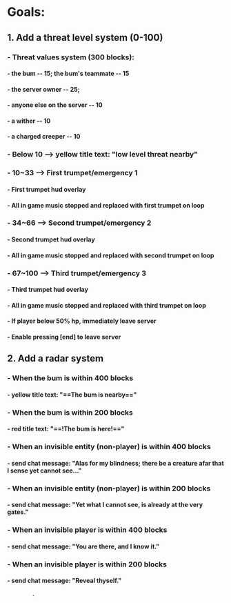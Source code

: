# Goals:
## 1. Add a threat level system (0-100)
###     - Threat values system (300 blocks):
####        - the bum -- 15; the bum's teammate -- 15
####        - the server owner -- 25;
####        - anyone else on the server -- 10
####        - a wither -- 10
####        - a charged creeper -- 10
###     - Below 10 --> yellow title text: "low level threat nearby"
###     - 10~33 --> First trumpet/emergency 1
####        - First trumpet hud overlay
####        - All in game music stopped and replaced with first trumpet on loop
###     - 34~66 --> Second trumpet/emergency 2
####        - Second trumpet hud overlay
####        - All in game music stopped and replaced with second trumpet on loop
###     - 67~100 --> Third trumpet/emergency 3
####        - Third trumpet hud overlay
####        - All in game music stopped and replaced with third trumpet on loop
####        - If player below 50% hp, immediately leave server
####        - Enable pressing [end] to leave server
## 2. Add a radar system
###     - When the bum is within 400 blocks
####        - yellow title text: "==The bum is nearby=="
###     - When the bum is within 200 blocks
####        - red title text: "==!The bum is here!=="
###     - When an invisible entity (non-player) is within 400 blocks
####        - send chat message: "Alas for my blindness; there be a creature afar that I sense yet cannot see..."
###     - When an invisible entity (non-player) is within 200 blocks
####        - send chat message: "Yet what I cannot see, is already at the very gates."
###     - When an invisible player is within 400 blocks
####        - send chat message: "You are there, and I know it."
###     - When an invisible player is within 200 blocks
####        - send chat message: "Reveal thyself."

        
            
            - 
